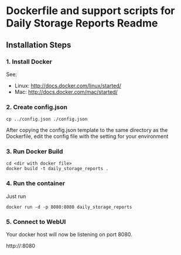 # Dockerfile and support scripts for Daily Storage Reports Readme


## Installation Steps

### 1. Install Docker
See:
*   Linux: http://docs.docker.com/linux/started/
*   Mac: http://docs.docker.com/mac/started/
### 2. Create config.json
```shell
cp ../config.json ./config.json
```
After copying the config.json template to the same directory as the Dockerfile, edit the config file with the setting for your environment

### 3. Run Docker Build

```shell
cd <dir with docker file>
docker build -t daily_storage_reports .
```

### 4. Run the container

Just run

```shell
docker run -d -p 8080:8080 daily_storage_reports
```

### 5. Connect to WebUI

Your docker host will now be listening on port 8080.

http://<docker host>:8080

